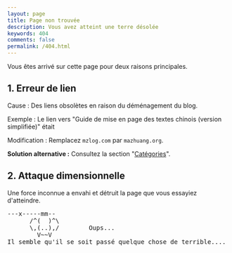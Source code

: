 ```yaml
---
layout: page
title: Page non trouvée
description: Vous avez atteint une terre désolée
keywords: 404
comments: false
permalink: /404.html
---
```


Vous êtes arrivé sur cette page pour deux raisons principales.

## 1. Erreur de lien

Cause : Des liens obsolètes en raison du déménagement du blog.

Exemple : Le lien vers "Guide de mise en page des textes chinois (version simplifiée)" était

Modification : Remplacez `mzlog.com` par `mazhuang.org`.

**Solution alternative :** Consultez la section "[Catégories](/categories/)".

## 2. Attaque dimensionnelle

Une force inconnue a envahi et détruit la page que vous essayiez d'atteindre.

<!----------------------------------------------------------------
         mm
      /^(  )^\                     Arts ASCII inclus dans cette page :
      \,(..),/                     - R2D2, fourni par : http://www.chris.com/
        V~~V                       - Textes générés depuis : http://www.network-science.de/ascii/
                                   http:// cnfeat.github.io

------------------------------------------------------------------>

  <style>
    pre {
          background: none;
          border: none;
    }
  </style>

  <pre>
---x-----mm--
      /^(  )^\
      \,(..),/        Oups...
        V~~V
Il semble qu'il se soit passé quelque chose de terrible....
  </pre>
